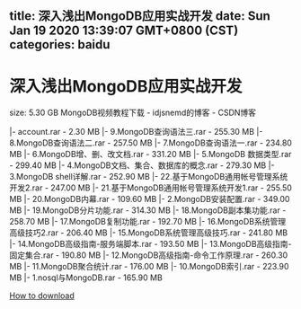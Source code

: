 
title: 深入浅出MongoDB应用实战开发
date: Sun Jan 19 2020 13:39:07 GMT+0800 (CST)    
categories: baidu
---

# 深入浅出MongoDB应用实战开发
size: 5.30 GB
 MongoDB视频教程下载 - idjsnemd的博客 - CSDN博客
 
|- account.rar - 2.30 MB
|- 9.MongoDB查询语法三.rar - 255.30 MB
|- 8.MongoDB查询语法二.rar - 257.50 MB
|- 7.MongoDB查询语法一.rar - 234.80 MB
|- 6.MongoDB增、删、改文档.rar - 331.20 MB
|- 5.MongoDB 数据类型.rar - 299.40 MB
|- 4.MongoDB文档、集合、数据库的概念.rar - 279.30 MB
|- 3.MongoDB shell详解.rar - 252.90 MB
|- 22.基于MongoDB通用帐号管理系统开发2.rar - 247.00 MB
|- 21.基于MongoDB通用帐号管理系统开发1.rar - 255.50 MB
|- 20.MongoDB内幕.rar - 109.60 MB
|- 2.MongoDB安装配置.rar - 349.00 MB
|- 19.MongoDB分片功能.rar - 314.30 MB
|- 18.MongoDB副本集功能.rar - 258.70 MB
|- 17.MongoDB复制功能.rar - 192.70 MB
|- 16.MongoDB系统管理高级技巧2.rar - 206.40 MB
|- 15.MongoDB系统管理高级技巧.rar - 241.80 MB
|- 14.MongoDB高级指南-服务端脚本.rar - 193.50 MB
|- 13.MongoDB高级指南-固定集合.rar - 190.80 MB
|- 12.MongoDB高级指南-命令工作原理.rar - 260.30 MB
|- 11.MongoDB聚合统计.rar - 176.00 MB
|- 10.MongoDB索引.rar - 223.90 MB
|- 1.nosql与MongoDB.rar - 165.90 MB

[How to download](https://bpcam.bemobtrk.com/go/2ceec3aa-1ca2-46d6-b9ff-aaa5c184517c?jno=4005)